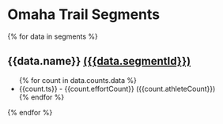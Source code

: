 # Omaha Trail Segments

{% for data in segments %}

## {{data.name}} [({{data.segmentId}})](https://www.strava.com/segments/{{data.segmentId}})

<ul>
{% for count in data.counts.data %}
<li> {{count.ts}} - {{count.effortCount}} ({{count.athleteCount}})</li>
  {% endfor %}
</ul>

{% endfor %}
